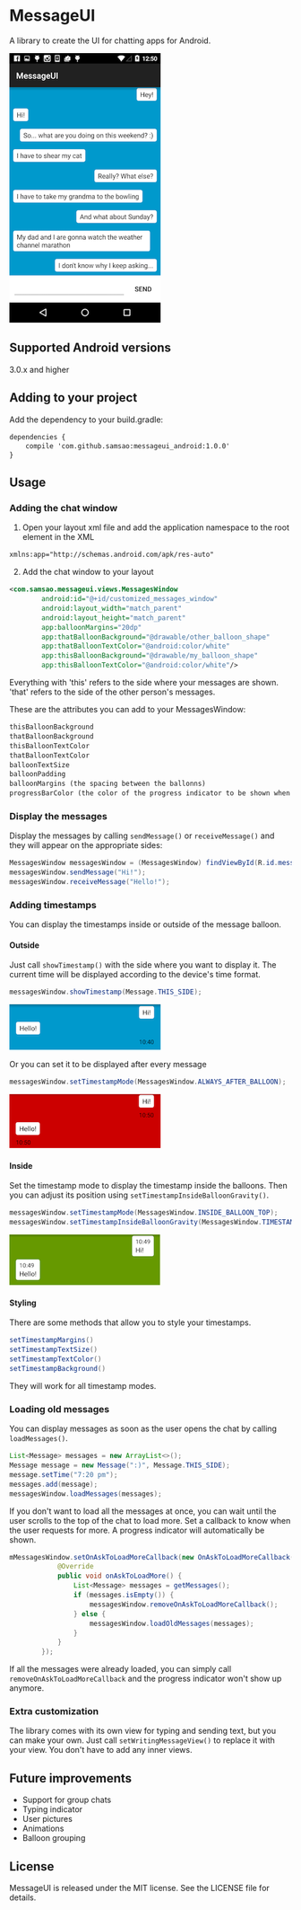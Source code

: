 # MessageUI
A library to create the UI for chatting apps for Android.

![Message](/assets/MessageSample.png)

## Supported Android versions
3.0.x and higher

## Adding to your project

Add the dependency to your build.gradle:

	dependencies {
		compile 'com.github.samsao:messageui_android:1.0.0'
	}

## Usage
### Adding the chat window
1) Open your layout xml file and add the application namespace to the root element in the XML

~~~xml
xmlns:app="http://schemas.android.com/apk/res-auto"
~~~

2) Add the chat window to your layout

~~~xml
<com.samsao.messageui.views.MessagesWindow
        android:id="@+id/customized_messages_window"
        android:layout_width="match_parent"
        android:layout_height="match_parent"
        app:balloonMargins="20dp"
        app:thatBalloonBackground="@drawable/other_balloon_shape"
        app:thatBalloonTextColor="@android:color/white"
        app:thisBalloonBackground="@drawable/my_balloon_shape"
        app:thisBalloonTextColor="@android:color/white"/>
~~~
Everything with 'this' refers to the side where your messages are shown. 'that' refers to the side of the other person's messages.

These are the attributes you can add to your MessagesWindow: 

~~~xml
thisBalloonBackground
thatBalloonBackground
thisBalloonTextColor
thatBalloonTextColor
balloonTextSize
balloonPadding
balloonMargins (the spacing between the ballonns)
progressBarColor (the color of the progress indicator to be shown when the user asks for more messages)
~~~

### Display the messages
Display the messages by calling `sendMessage()` or `receiveMessage()` and they will appear on the appropriate sides:

~~~java
MessagesWindow messagesWindow = (MessagesWindow) findViewById(R.id.messages_window);
messagesWindow.sendMessage("Hi!");
messagesWindow.receiveMessage("Hello!");
~~~

### Adding timestamps

You can display the timestamps inside or outside of the message balloon.

#### Outside

Just call `showTimestamp()` with the side where you want to display it. The current time will be displayed according to the device's time format.

~~~java
messagesWindow.showTimestamp(Message.THIS_SIDE);
~~~
![Timestamp outside](/assets/TSOut.png)

Or you can set it to be displayed after every message

~~~java
messagesWindow.setTimestampMode(MessagesWindow.ALWAYS_AFTER_BALLOON);
~~~
![Timestamp after](/assets/TSAfter.png)

#### Inside

Set the timestamp mode to display the timestamp inside the balloons. Then you can adjust its position using `setTimestampInsideBalloonGravity()`.

~~~java
messagesWindow.setTimestampMode(MessagesWindow.INSIDE_BALLOON_TOP);
messagesWindow.setTimestampInsideBalloonGravity(MessagesWindow.TIMESTAMP_INSIDE_BALLOON_GRAVITY_CORNER);
~~~
![Timestamp inside](/assets/TSInside.png)

#### Styling
There are some methods that allow you to style your timestamps.

~~~java
setTimestampMargins()
setTimestampTextSize()
setTimestampTextColor()
setTimestampBackground()
~~~
They will work for all timestamp modes.

### Loading old messages

You can display messages as soon as the user opens the chat by calling `loadMessages()`.

~~~java
List<Message> messages = new ArrayList<>();
Message message = new Message(":)", Message.THIS_SIDE);
message.setTime("7:20 pm");
messages.add(message);
messagesWindow.loadMessages(messages);
~~~

If you don't want to load all the messages at once, you can wait until the user scrolls to the top of the chat to load more. Set a callback to know when the user requests for more. A progress indicator will automatically be shown.

~~~java
mMessagesWindow.setOnAskToLoadMoreCallback(new OnAskToLoadMoreCallback() {
            @Override
            public void onAskToLoadMore() {
                List<Message> messages = getMessages();
                if (messages.isEmpty()) {
                    messagesWindow.removeOnAskToLoadMoreCallback();
                } else {
                    messagesWindow.loadOldMessages(messages);
                }
            }
        });
~~~

If all the messages were already loaded, you can simply call `removeOnAskToLoadMoreCallback` and the progress indicator won't show up anymore.


### Extra customization
The library comes with its own view for typing and sending text, but you can make your own. Just call `setWritingMessageView()` to replace it with your view. You don't have to add any inner views.

## Future improvements
* Support for group chats
* Typing indicator
* User pictures
* Animations
* Balloon grouping



## License
MessageUI is released under the MIT license. See the LICENSE file for details.
